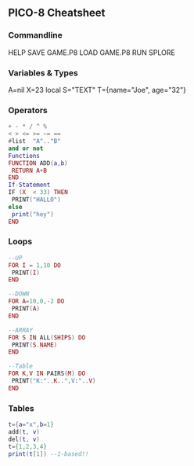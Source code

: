 ---
---


## PICO-8 Cheatsheet

### Commandline
HELP
SAVE GAME.P8
LOAD GAME.P8
RUN
SPLORE

### Variables & Types

A=nil
X=23
local S="TEXT"
T={name="Joe", age="32"}

### Operators

```lua
+ - * / ^ %
< > <= >= ~= ==
#list  "A".."B"
and or not
Functions
FUNCTION ADD(a,b)
 RETURN A+B
END
If-Statement
IF (X  < 33) THEN
 PRINT("HALLO")
else
 print("hey")
END
```

### Loops

```lua
--UP
FOR I = 1,10 DO
 PRINT(I)
END

--DOWN
FOR A=10,0,-2 DO
 PRINT(A)
END

--ARRAY
FOR S IN ALL(SHIPS) DO
 PRINT(S.NAME)
END

--Table
FOR K,V IN PAIRS(M) DO
 PRINT("K:"..K..",V:"..V)
END
```

### Tables

```lua
t={a="x",b=1}
add(t, v)
del(t, v)
t={1,2,3,4}
print(t[1]) --1-based!! 
```

